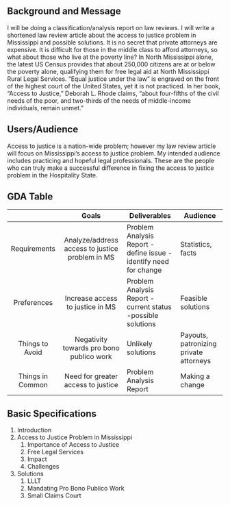 ## **Background and Message**
I will be doing a classification/analysis report on law reviews. I will write a shortened law review article about the access to justice problem in Mississippi and possible solutions. It is no secret that private attorneys are expensive. It is difficult for those in the middle class to afford attorneys, so what about those who live at the poverty line? In North Mississippi alone, the latest US Census provides that about 250,000 citizens are at or below the poverty alone, qualifying them for free legal aid at North Mississippi Rural Legal Services. “Equal justice under the law” is engraved on the front of the highest court of the United States, yet it is not practiced. In her book, “Access to Justice,” Deborah L. Rhode claims, “about four-fifths of the civil needs of the poor, and two-thirds of the needs of middle-income individuals, remain unmet.” 

## **Users/Audience**
Access to justice is a nation-wide problem; however my law review article will focus on Mississippi’s access to justice problem. My intended audience includes practicing and hopeful legal professionals. These are the people who can truly make a successful difference in fixing the access to justice problem in the Hospitality State. 

## **GDA Table**
|                  |                      Goals                      | Deliverables                                                    | Audience                               |
|:----------------:|:-----------------------------------------------:|-----------------------------------------------------------------|----------------------------------------|
| Requirements     | Analyze/address access to justice problem in MS | Problem Analysis Report -define issue -identify need for change | Statistics, facts                      |
| Preferences      | Increase access to justice in MS                | Problem Analysis Report  -current status -possible solutions    | Feasible solutions                     |
| Things to Avoid  | Negativity towards pro bono publico work        | Unlikely solutions                                              | Payouts, patronizing private attorneys |
| Things in Common | Need for greater access to justice              | Problem Analysis Report                                         | Making a change                        |

## **Basic Specifications**
1. Introduction
2. Access to Justice Problem in Mississippi
    1. Importance of Access to Justice
    2. Free Legal Services
      1. Impact
      2. Challenges
3. Solutions
    1. LLLT
    2. Mandating Pro Bono Publico Work
    3. Small Claims Court
